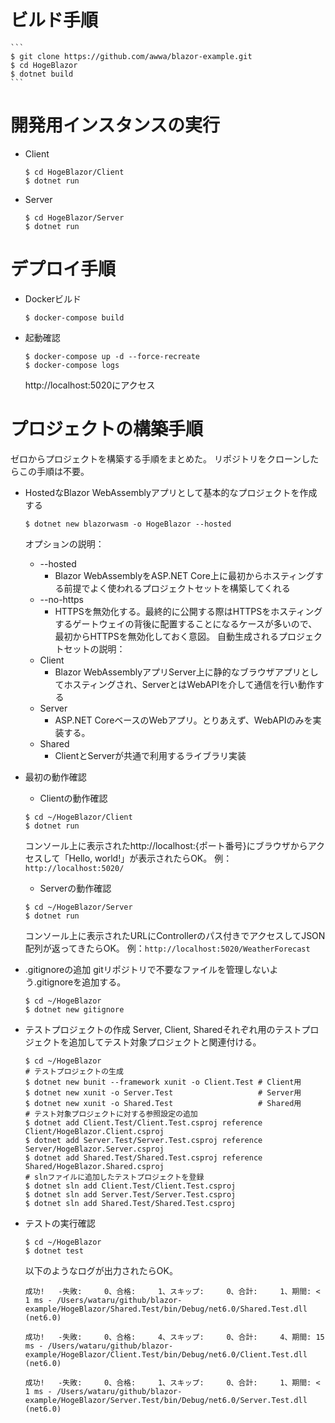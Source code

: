 # ビルド手順
    ```
    $ git clone https://github.com/awwa/blazor-example.git
    $ cd HogeBlazor
    $ dotnet build
    ```

# 開発用インスタンスの実行
- Client
    ```
    $ cd HogeBlazor/Client
    $ dotnet run
    ```

- Server
    ```
    $ cd HogeBlazor/Server
    $ dotnet run
    ```
# デプロイ手順
- Dockerビルド
    ```
    $ docker-compose build
    ```
- 起動確認
    ```
    $ docker-compose up -d --force-recreate
    $ docker-compose logs
    ```
    http://localhost:5020にアクセス

# プロジェクトの構築手順
ゼロからプロジェクトを構築する手順をまとめた。
リポジトリをクローンしたらこの手順は不要。

- HostedなBlazor WebAssemblyアプリとして基本的なプロジェクトを作成する
    ```
    $ dotnet new blazorwasm -o HogeBlazor --hosted
    ```
    オプションの説明：
    - --hosted
        - Blazor WebAssemblyをASP.NET Core上に最初からホスティングする前提でよく使われるプロジェクトセットを構築してくれる
    - --no-https
        - HTTPSを無効化する。最終的に公開する際はHTTPSをホスティングするゲートウェイの背後に配置することになるケースが多いので、最初からHTTPSを無効化しておく意図。
    自動生成されるプロジェクトセットの説明：
    - Client
        - Blazor WebAssemblyアプリServer上に静的なブラウザアプリとしてホスティングされ、ServerとはWebAPIを介して通信を行い動作する
    - Server
        - ASP.NET CoreベースのWebアプリ。とりあえず、WebAPIのみを実装する。
    - Shared
        - ClientとServerが共通で利用するライブラリ実装

- 最初の動作確認
    - Clientの動作確認
    ```
    $ cd ~/HogeBlazor/Client
    $ dotnet run
    ```
    コンソール上に表示されたhttp://localhost:{ポート番号}にブラウザからアクセスして「Hello, world!」が表示されたらOK。
    例：`http://localhost:5020/`
    - Serverの動作確認
    ```
    $ cd ~/HogeBlazor/Server
    $ dotnet run
    ```
    コンソール上に表示されたURLにControllerのパス付きでアクセスしてJSON配列が返ってきたらOK。
    例：`http://localhost:5020/WeatherForecast`

- .gitignoreの追加
    gitリポジトリで不要なファイルを管理しないよう.gitignoreを追加する。
    ```
    $ cd ~/HogeBlazor
    $ dotnet new gitignore
    ```

- テストプロジェクトの作成
    Server, Client, Sharedそれぞれ用のテストプロジェクトを追加してテスト対象プロジェクトと関連付ける。
    ```
    $ cd ~/HogeBlazor
    # テストプロジェクトの生成
    $ dotnet new bunit --framework xunit -o Client.Test # Client用
    $ dotnet new xunit -o Server.Test                   # Server用
    $ dotnet new xunit -o Shared.Test                   # Shared用
    # テスト対象プロジェクトに対する参照設定の追加
    $ dotnet add Client.Test/Client.Test.csproj reference Client/HogeBlazor.Client.csproj
    $ dotnet add Server.Test/Server.Test.csproj reference Server/HogeBlazor.Server.csproj
    $ dotnet add Shared.Test/Shared.Test.csproj reference Shared/HogeBlazor.Shared.csproj
    # slnファイルに追加したテストプロジェクトを登録
    $ dotnet sln add Client.Test/Client.Test.csproj 
    $ dotnet sln add Server.Test/Server.Test.csproj 
    $ dotnet sln add Shared.Test/Shared.Test.csproj 
    ```

- テストの実行確認

    ```
    $ cd ~/HogeBlazor
    $ dotnet test
    ```

    以下のようなログが出力されたらOK。

    ```
    成功!   -失敗:     0、合格:     1、スキップ:     0、合計:     1、期間: < 1 ms - /Users/wataru/github/blazor-example/HogeBlazor/Shared.Test/bin/Debug/net6.0/Shared.Test.dll (net6.0)

    成功!   -失敗:     0、合格:     4、スキップ:     0、合計:     4、期間: 15 ms - /Users/wataru/github/blazor-example/HogeBlazor/Client.Test/bin/Debug/net6.0/Client.Test.dll (net6.0)

    成功!   -失敗:     0、合格:     1、スキップ:     0、合計:     1、期間: < 1 ms - /Users/wataru/github/blazor-example/HogeBlazor/Server.Test/bin/Debug/net6.0/Server.Test.dll (net6.0)
    ```
